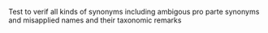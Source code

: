 Test to verif all kinds of synonyms including ambigous pro parte synonyms and misapplied names and their taxonomic remarks